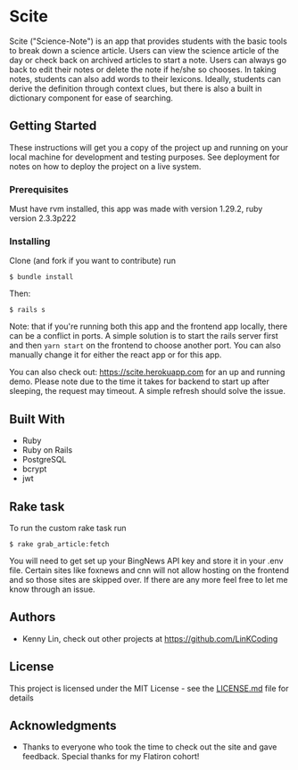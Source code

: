 # Scite

Scite ("Science-Note") is an app that provides students with the basic tools to break down a science article. Users can view the science article of the day or check back on archived articles to start a note. Users can always go back to edit their notes or delete the note if he/she so chooses. In taking notes, students can also add words to their lexicons. Ideally, students can derive the definition through context clues, but there is also a built in dictionary component for ease of searching.

## Getting Started

These instructions will get you a copy of the project up and running on your local machine for development and testing purposes. See deployment for notes on how to deploy the project on a live system.

### Prerequisites

Must have rvm installed, this app was made with version 1.29.2, ruby version 2.3.3p222

### Installing
Clone (and fork if you want to contribute)
run
```
$ bundle install
```

Then:
```
$ rails s
```
Note: that if you're running both this app and the frontend app locally, there can be a conflict in ports. A simple solution is to start the rails server first and then `yarn start` on the frontend to choose another port. You can also manually change it for either the react app or for this app.

You can also check out: https://scite.herokuapp.com for an up and running demo.
Please note due to the time it takes for backend to start up after sleeping, the request may timeout. A simple refresh should solve the issue.


## Built With

* Ruby
* Ruby on Rails
* PostgreSQL
* bcrypt
* jwt

## Rake task
To run the custom rake task run
```
$ rake grab_article:fetch
```
You will need to get set up your BingNews API key  and store it in your .env file.
Certain sites like foxnews and cnn will not allow hosting on the frontend and so those sites are skipped over. If there are any more feel free to let me know through an issue. 

## Authors

* Kenny Lin, check out other projects at https://github.com/LinKCoding

## License

This project is licensed under the MIT License - see the [LICENSE.md](LICENSE.md) file for details

## Acknowledgments

* Thanks to everyone who took the time to check out the site and gave feedback. Special thanks for my Flatiron cohort!
